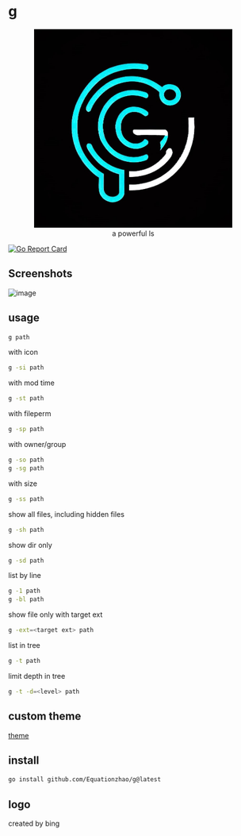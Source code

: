 # g 
<div style="text-align: center;"><img src="logo.jpg" width="400"  alt="logo"/></div>

<div style="text-align: center;">a powerful ls</div>

[![Go Report Card](https://goreportcard.com/badge/github.com/Equationzhao/g)](https://goreportcard.com/report/github.com/Equationzhao/g)

## Screenshots

![image](https://user-images.githubusercontent.com/75521101/233822292-f692869a-015c-48b1-a3bb-38a2199159ed.png)

## usage

```bash
g path
```

with icon
```bash
g -si path
```

with mod time
```bash
g -st path
```

with fileperm
```bash
g -sp path
```

with owner/group
```bash
g -so path
g -sg path
```

with size
```bash
g -ss path
```

show all files, including hidden files
```bash
g -sh path
```

show dir only
```bash
g -sd path
```
list by line
```bash
g -1 path
g -bl path
```

show file only with target ext
```bash
g -ext=<target ext> path
```

list in tree
```bash
g -t path
```

limit depth in tree
```bash
g -t -d=<level> path
```
## custom theme

[theme](THEME.md)

## install

```bash
go install github.com/Equationzhao/g@latest
```

## logo
created by bing
